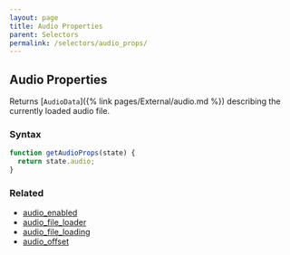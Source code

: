 ```yaml
---
layout: page
title: Audio Properties
parent: Selectors
permalink: /selectors/audio_props/
---
```


## Audio Properties

Returns [`AudioData`]({% link pages/External/audio.md %}) describing the currently loaded audio file.

### Syntax

```js
function getAudioProps(state) {
  return state.audio;
}
```

### Related

- [audio_enabled](./audio_enabled.md)
- [audio_file_loader](./audio_file_loader.md)
- [audio_file_loading](./audio_file_loading.md)
- [audio_offset](./audio_offset.md)
